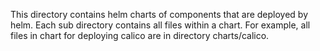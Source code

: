 This directory contains helm charts of components that are deployed by helm.
Each sub directory contains all files within a chart.
For example, all files in chart for deploying calico are in directory charts/calico.